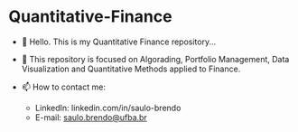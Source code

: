 # Quantitative-Finance

- 👋 Hello. This is my Quantitative Finance repository...
- 👀 This repository is focused on Algorading, Portfolio Management, Data Visualization and Quantitative Methods applied to Finance.

- 📫 How to contact me: 
  * LinkedIn: linkedin.com/in/saulo-brendo
  * E-mail: saulo.brendo@ufba.br

